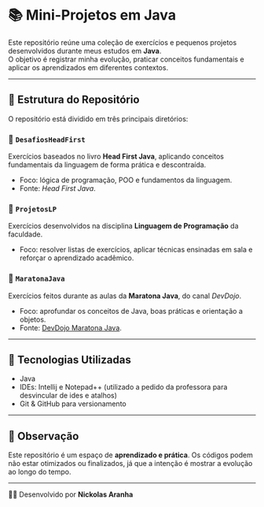 # 📚 Mini-Projetos em Java

Este repositório reúne uma coleção de exercícios e pequenos projetos desenvolvidos durante meus estudos em **Java**.  
O objetivo é registrar minha evolução, praticar conceitos fundamentais e aplicar os aprendizados em diferentes contextos.

---

## 📂 Estrutura do Repositório

O repositório está dividido em três principais diretórios:

### 🔹 `DesafiosHeadFirst`
Exercícios baseados no livro **Head First Java**, aplicando conceitos fundamentais da linguagem de forma prática e descontraída.  
- Foco: lógica de programação, POO e fundamentos da linguagem.  
- Fonte: *Head First Java*.

### 🔹 `ProjetosLP`
Exercícios desenvolvidos na disciplina **Linguagem de Programação** da faculdade.  
- Foco: resolver listas de exercícios, aplicar técnicas ensinadas em sala e reforçar o aprendizado acadêmico.  

### 🔹 `MaratonaJava`
Exercícios feitos durante as aulas da **Maratona Java**, do canal *DevDojo*.  
- Foco: aprofundar os conceitos de Java, boas práticas e orientação a objetos.  
- Fonte: [DevDojo Maratona Java](https://www.youtube.com/playlist?list=PL62G310vn6nFIsOCC0H-C2infYgwm8SWW).  

---

## 🚀 Tecnologias Utilizadas
- Java
- IDEs: Intellij e Notepad++ (utilizado a pedido da professora para desvincular de ides e atalhos)
- Git & GitHub para versionamento

---

## 📝 Observação
Este repositório é um espaço de **aprendizado e prática**. Os códigos podem não estar otimizados ou finalizados, já que a intenção é mostrar a evolução ao longo do tempo.  

---
👨‍💻 Desenvolvido por **Nickolas Aranha**
